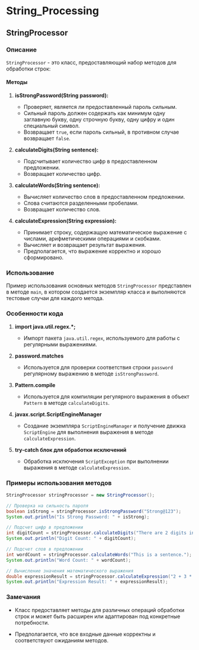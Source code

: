 # String_Processing


## StringProcessor

### Описание

`StringProcessor` - это класс, предоставляющий набор методов для обработки строк:

#### Методы

1. **isStrongPassword(String password):**
   - Проверяет, является ли предоставленный пароль сильным.
   - Сильный пароль должен содержать как минимум одну заглавную букву, одну строчную букву, одну цифру и один специальный символ.
   - Возвращает `true`, если пароль сильный, в противном случае возвращает `false`.

2. **calculateDigits(String sentence):**
   - Подсчитывает количество цифр в предоставленном предложении.
   - Возвращает количество цифр.

3. **calculateWords(String sentence):**
   - Вычисляет количество слов в предоставленном предложении.
   - Слова считаются разделенными пробелами.
   - Возвращает количество слов.

4. **calculateExpression(String expression):**
   - Принимает строку, содержащую математическое выражение с числами, арифметическими операциями и скобками.
   - Вычисляет и возвращает результат выражения.
   - Предполагается, что выражение корректно и хорошо сформировано.

### Использование

Пример использования основных методов `StringProcessor` представлен в методе `main`, в котором создается экземпляр класса и выполняются тестовые случаи для каждого метода.

### Особенности кода

1. **import java.util.regex.*;**
   - Импорт пакета `java.util.regex`, используемого для работы с регулярными выражениями.

2. **password.matches**
   - Используется для проверки соответствия строки `password` регулярному выражению в методе `isStrongPassword`.

3. **Pattern.compile**
   - Используется для компиляции регулярного выражения в объект `Pattern` в методе `calculateDigits`.

4. **javax.script.ScriptEngineManager**
   - Создание экземпляра `ScriptEngineManager` и получение движка `ScriptEngine` для выполнения выражения в методе `calculateExpression`.

5. **try-catch блок для обработки исключений**
   - Обработка исключения `ScriptException` при выполнении выражения в методе `calculateExpression`.

### Примеры использования методов

```java
StringProcessor stringProcessor = new StringProcessor();

// Проверка на сильность пароля
boolean isStrong = stringProcessor.isStrongPassword("Strong@123");
System.out.println("Is Strong Password: " + isStrong);

// Подсчет цифр в предложении
int digitCount = stringProcessor.calculateDigits("There are 2 digits in this sentence.");
System.out.println("Digit Count: " + digitCount);

// Подсчет слов в предложении
int wordCount = stringProcessor.calculateWords("This is a sentence.");
System.out.println("Word Count: " + wordCount);

// Вычисление значения математического выражения
double expressionResult = stringProcessor.calculateExpression("2 + 3 * 4");
System.out.println("Expression Result: " + expressionResult);
```

### Замечания

- Класс предоставляет методы для различных операций обработки строк и может быть расширен или адаптирован под конкретные потребности.

- Предполагается, что все входные данные корректны и соответствуют ожиданиям методов.
